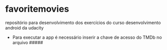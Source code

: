 # favoritemovies
repositório para desenvolvimento dos exercícios do curso desenvolvimento android da udacity

 - Para executar a app é necessário inserir a chave de acesso do TMDb no arquivo #####
